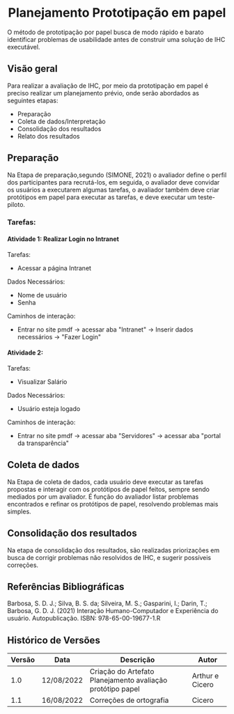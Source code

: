 # <center> Planejamento Prototipação em papel

O método de prototipação por papel busca de modo rápido e barato identificar problemas de usabilidade antes de construir uma solução de IHC executável.

## Visão geral

Para realizar a avaliação de IHC, por meio da prototipação em papel é preciso realizar um planejamento prévio, onde serão abordados as seguintes etapas:

- Preparação
- Coleta de dados/Interpretação
- Consolidação dos resultados
- Relato dos resultados

## Preparação

Na Etapa de preparação,segundo (SIMONE, 2021) o avaliador define o perfil dos participantes para recrutá-los, em seguida, o avaliador deve convidar os usuários a executarem algumas tarefas,
o avaliador também deve criar protótipos em papel para executar as tarefas, e deve executar um teste-piloto.

### Tarefas:

#### Atividade 1: Realizar Login no Intranet

Tarefas:

- Acessar a página Intranet

Dados Necessários:

- Nome de usuário
- Senha

Caminhos de interação:

- Entrar no site pmdf -> acessar aba "Intranet" -> Inserir dados necessários -> "Fazer Login"

#### Atividade 2:

Tarefas:

- Visualizar Salário

Dados Necessários:

- Usuário esteja logado

Caminhos de interação:

- Entrar no site pmdf -> acessar aba "Servidores" -> acessar aba "portal da transparência"

## Coleta de dados

Na Etapa de coleta de dados, cada usuário deve executar as tarefas propostas e interagir com os protótipos de papel feitos, sempre sendo mediados por um avaliador. É função do avaliador listar problemas encontrados e refinar os protótipos de papel, resolvendo problemas mais simples.

## Consolidação dos resultados

Na etapa de consolidação dos resultados, são realizadas priorizações em busca de corrigir problemas não resolvidos de IHC, e sugerir possíveis correções.

## Referências Bibliográficas

Barbosa, S. D. J.; Silva, B. S. da; Silveira, M. S.; Gasparini, I.; Darin, T.; Barbosa, G. D. J. (2021)
Interação Humano-Computador e Experiência do usuário. Autopublicação. ISBN: 978-65-00-19677-1.R

## Histórico de Versões

| Versão | Data       | Descrição                                                  | Autor           |
| ------ | ---------- | ---------------------------------------------------------- | --------------- |
| 1.0    | 12/08/2022 | Criação do Artefato Planejamento avaliação protótipo papel | Arthur e Cicero |
| 1.1    | 16/08/2022 | Correções de ortografia                                    | Cicero          |
